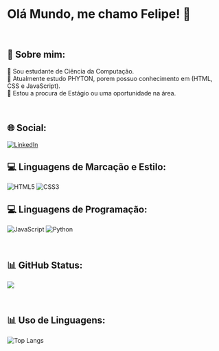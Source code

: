 # Olá Mundo, me chamo Felipe! 👋

<br>

## 💫 Sobre mim:
🔭 Sou estudante de Ciência da Computação.<br>
🌱 Atualmente estudo PHYTON, porem possuo conhecimento em (HTML, CSS e JavaScript).<br>
🤝 Estou a procura de Estágio ou uma oportunidade na área.

<br>

## 🌐 Social:
[![LinkedIn](https://img.shields.io/badge/LinkedIn-000?style=for-the-badge&logo=linkedin&logoColor=0E76A8)](https://linkedin.com/in/felipe-pereira-35a55ab7/) 

## 💻 Linguagens de Marcação e Estilo:
![HTML5](https://img.shields.io/badge/HTML5-000?style=for-the-badge&logo=html5) 
![CSS3](https://img.shields.io/badge/CSS3-000?style=for-the-badge&logo=css3&logoColor=264CE4)


## 💻 Linguagens de Programação:
![JavaScript](https://img.shields.io/badge/JavaScript-000?style=for-the-badge&logo=javascript)
![Python](https://img.shields.io/badge/Python-000?style=for-the-badge&logo=python)

<br>
          
## 📊 GitHub Status:
![](https://github-readme-streak-stats.herokuapp.com/?user=fsilvapereira94&theme=highcontrast&hide_border=false)

<br>

## 📊 Uso de Linguagens:
![Top Langs](https://github-readme-stats-git-masterrstaa-rickstaa.vercel.app/api/top-langs/?username=fsilvapereira94&bg_color=000&border_color=fff&title_color=fff&text_color=FFF)




<!-- Proudly created with GPRM ( https://gprm.itsvg.in ) -->
